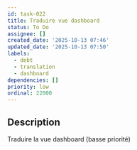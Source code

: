 ```yaml
---
id: task-022
title: Traduire vue dashboard
status: To Do
assignee: []
created_date: '2025-10-13 07:46'
updated_date: '2025-10-13 07:50'
labels:
  - debt
  - translation
  - dashboard
dependencies: []
priority: low
ordinal: 22000
---
```


## Description

<!-- SECTION:DESCRIPTION:BEGIN -->
Traduire la vue dashboard (basse priorité)
<!-- SECTION:DESCRIPTION:END -->
